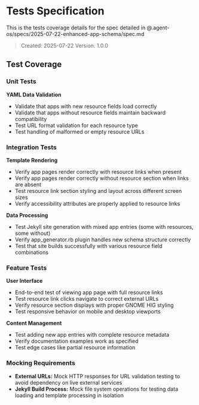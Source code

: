 # Tests Specification

This is the tests coverage details for the spec detailed in @.agent-os/specs/2025-07-22-enhanced-app-schema/spec.md

> Created: 2025-07-22
> Version: 1.0.0

## Test Coverage

### Unit Tests

**YAML Data Validation**
- Validate that apps with new resource fields load correctly
- Validate that apps without resource fields maintain backward compatibility
- Test URL format validation for each resource type
- Test handling of malformed or empty resource URLs

### Integration Tests

**Template Rendering**
- Verify app pages render correctly with resource links when present
- Verify app pages render correctly without resource section when links are absent
- Test resource link section styling and layout across different screen sizes
- Verify accessibility attributes are properly applied to resource links

**Data Processing**
- Test Jekyll site generation with mixed app entries (some with resources, some without)
- Verify app_generator.rb plugin handles new schema structure correctly
- Test that site builds successfully with various resource field combinations

### Feature Tests

**User Interface**
- End-to-end test of viewing app page with full resource links
- Test resource link clicks navigate to correct external URLs
- Verify resource section displays with proper GNOME HIG styling
- Test responsive behavior on mobile and desktop viewports

**Content Management**
- Test adding new app entries with complete resource metadata
- Verify documentation examples work as specified
- Test edge cases like partial resource information

### Mocking Requirements

- **External URLs:** Mock HTTP responses for URL validation testing to avoid dependency on live external services
- **Jekyll Build Process:** Mock file system operations for testing data loading and template processing in isolation